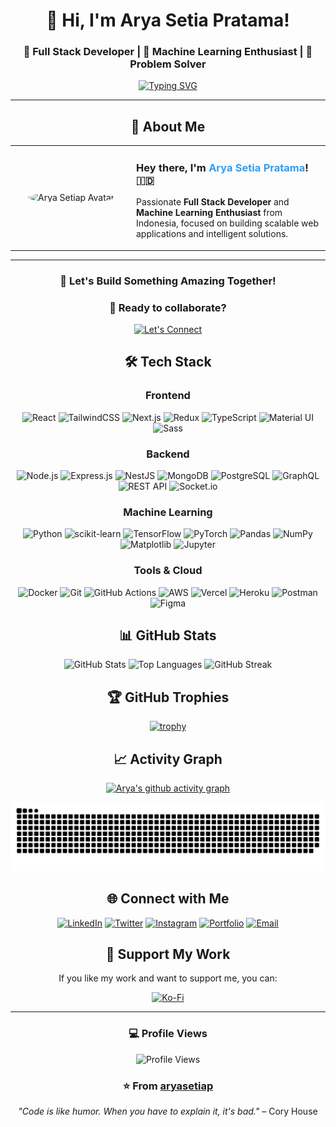 <div align="center">

# 👋 Hi, I'm Arya Setia Pratama!

### 🚀 Full Stack Developer | 🤖 Machine Learning Enthusiast | 🌟 Problem Solver

[![Typing SVG](https://readme-typing-svg.herokuapp.com?font=Fira+Code&pause=1000&color=2E9EF7&center=true&vCenter=true&width=435&lines=Welcome+to+my+GitHub+Profile!;Full+Stack+Dev+%26+Machine+Learning;Always+learning+new+things;Building+impactful+projects)](https://git.io/typing-svg)

</div>

---

<div align="center">

## 🚀 About Me

<table>
    <tr>
        <td align="center" width="180">
            <img src="https://github.com/aryasetiap.png" width="120" style="border-radius:50%;" alt="Arya Setiap Avatar"/>
        </td>
        <td>
            <h3>Hey there, I'm <span style="color:#2E9EF7;">Arya Setia Pratama</span>! 🇮🇩</h3>
            <p>
                Passionate <b>Full Stack Developer</b> and <b>Machine Learning Enthusiast</b> from Indonesia, focused on building scalable web applications and intelligent solutions.
            </p>
        </td>
    </tr>
</table>

---

### 🤝 Let's Build Something Amazing Together!

<div align="center">

### 🚀 Ready to collaborate?

[![Let's Connect](https://img.shields.io/badge/Let's%20Connect-2E9EF7?style=for-the-badge&logo=linkedin&logoColor=white)](https://www.linkedin.com/in/aryasetiap/)

</div>

## 🛠️ Tech Stack

<div align="center">

### Frontend

![React](https://img.shields.io/badge/React-20232A?style=for-the-badge&logo=react&logoColor=61DAFB)
![TailwindCSS](https://img.shields.io/badge/Tailwind_CSS-38B2AC?style=for-the-badge&logo=tailwind-css&logoColor=white)
![Next.js](https://img.shields.io/badge/Next.js-000000?style=for-the-badge&logo=nextdotjs&logoColor=white)
![Redux](https://img.shields.io/badge/Redux-764ABC?style=for-the-badge&logo=redux&logoColor=white)
![TypeScript](https://img.shields.io/badge/TypeScript-3178C6?style=for-the-badge&logo=typescript&logoColor=white)
![Material UI](https://img.shields.io/badge/Material_UI-0081CB?style=for-the-badge&logo=mui&logoColor=white)
![Sass](https://img.shields.io/badge/Sass-CC6699?style=for-the-badge&logo=sass&logoColor=white)

### Backend

![Node.js](https://img.shields.io/badge/Node.js-43853D?style=for-the-badge&logo=node.js&logoColor=white)
![Express.js](https://img.shields.io/badge/Express.js-404D59?style=for-the-badge)
![NestJS](https://img.shields.io/badge/NestJS-E0234E?style=for-the-badge&logo=nestjs&logoColor=white)
![MongoDB](https://img.shields.io/badge/MongoDB-47A248?style=for-the-badge&logo=mongodb&logoColor=white)
![PostgreSQL](https://img.shields.io/badge/PostgreSQL-336791?style=for-the-badge&logo=postgresql&logoColor=white)
![GraphQL](https://img.shields.io/badge/GraphQL-E10098?style=for-the-badge&logo=graphql&logoColor=white)
![REST API](https://img.shields.io/badge/REST_API-009688?style=for-the-badge&logo=rest&logoColor=white)
![Socket.io](https://img.shields.io/badge/Socket.io-010101?style=for-the-badge&logo=socket.io&logoColor=white)

### Machine Learning

![Python](https://img.shields.io/badge/Python-3776AB?style=for-the-badge&logo=python&logoColor=white)
![scikit-learn](https://img.shields.io/badge/scikit--learn-F7931E?style=for-the-badge&logo=scikit-learn&logoColor=white)
![TensorFlow](https://img.shields.io/badge/TensorFlow-FF6F00?style=for-the-badge&logo=tensorflow&logoColor=white)
![PyTorch](https://img.shields.io/badge/PyTorch-EE4C2C?style=for-the-badge&logo=pytorch&logoColor=white)
![Pandas](https://img.shields.io/badge/Pandas-150458?style=for-the-badge&logo=pandas&logoColor=white)
![NumPy](https://img.shields.io/badge/NumPy-013243?style=for-the-badge&logo=numpy&logoColor=white)
![Matplotlib](https://img.shields.io/badge/Matplotlib-11557C?style=for-the-badge&logo=matplotlib&logoColor=white)
![Jupyter](https://img.shields.io/badge/Jupyter-F37626?style=for-the-badge&logo=jupyter&logoColor=white)

### Tools & Cloud

![Docker](https://img.shields.io/badge/Docker-2496ED?style=for-the-badge&logo=docker&logoColor=white)
![Git](https://img.shields.io/badge/Git-F05032?style=for-the-badge&logo=git&logoColor=white)
![GitHub Actions](https://img.shields.io/badge/GitHub_Actions-2088FF?style=for-the-badge&logo=github-actions&logoColor=white)
![AWS](https://img.shields.io/badge/Amazon_AWS-232F3E?style=for-the-badge&logo=amazon-aws&logoColor=white)
![Vercel](https://img.shields.io/badge/Vercel-000000?style=for-the-badge&logo=vercel&logoColor=white)
![Heroku](https://img.shields.io/badge/Heroku-430098?style=for-the-badge&logo=heroku&logoColor=white)
![Postman](https://img.shields.io/badge/Postman-FF6C37?style=for-the-badge&logo=postman&logoColor=white)
![Figma](https://img.shields.io/badge/Figma-F24E1E?style=for-the-badge&logo=figma&logoColor=white)

</div>

## 📊 GitHub Stats

<div align="center">

![GitHub Stats](https://github-readme-stats.vercel.app/api?username=aryasetiap&show_icons=true&theme=radical&hide_border=true&count_private=true)
![Top Languages](https://github-readme-stats.vercel.app/api/top-langs/?username=aryasetiap&layout=compact&theme=radical&hide_border=true)
![GitHub Streak](https://streak-stats.demolab.com?user=aryasetiap&theme=radical&hide_border=true)

</div>

## 🏆 GitHub Trophies

<div align="center">

[![trophy](https://github-profile-trophy.vercel.app/?username=aryasetiap&theme=radical&no-frame=true&no-bg=false&margin-w=4)](https://github.com/ryo-ma/github-profile-trophy)

</div>

## 📈 Activity Graph

<div align="center">

[![Arya's github activity graph](https://github-readme-activity-graph.vercel.app/graph?username=aryasetiap&theme=react-dark&hide_border=true)](https://github.com/ashutosh00710/github-readme-activity-graph)

</div>

<div align="center">

![Snake animation](https://raw.githubusercontent.com/aryasetiap/aryasetiap/output/snake.svg)

</div>

## 🌐 Connect with Me

<div align="center">

[![LinkedIn](https://img.shields.io/badge/LinkedIn-0077B5?style=for-the-badge&logo=linkedin&logoColor=white)](https://www.linkedin.com/in/aryasetiap/)
[![Twitter](https://img.shields.io/badge/Twitter-1DA1F2?style=for-the-badge&logo=twitter&logoColor=white)](https://twitter.com/arya_yeagerrr)
[![Instagram](https://img.shields.io/badge/Instagram-E4405F?style=for-the-badge&logo=instagram&logoColor=white)](https://instagram.com/aryasetia_p)
[![Portfolio](https://img.shields.io/badge/Portfolio-FF5722?style=for-the-badge&logo=google-chrome&logoColor=white)]()
[![Email](https://img.shields.io/badge/Email-D14836?style=for-the-badge&logo=gmail&logoColor=white)](mailto:aryasetiap.code@gmail.com)

</div>

## 💝 Support My Work

<div align="center">

If you like my work and want to support me, you can:

[![Ko-Fi](https://img.shields.io/badge/Ko--fi-F16061?style=for-the-badge&logo=ko-fi&logoColor=white)](https://ko-fi.com/aryasetia_p)

</div>

---

<div align="center">

### 💻 Profile Views

![Profile Views](https://komarev.com/ghpvc/?username=aryasetiap&color=blueviolet&style=flat-square&label=Profile+Views)

### ⭐ From [aryasetiap](https://github.com/aryasetiap)

_"Code is like humor. When you have to explain it, it's bad."_ – Cory House

</div>
